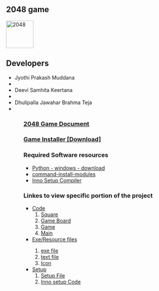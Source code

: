 <h2> 2048 game </h2>
<img src="https://raw.githubusercontent.com/Jyothi-prakash-muddana/2048-game/master/code/2048_IC5_2.ico" alt="2048" height=75 width=75></img>

<h2> Developers </h2>
<ul>
    <li>Jyothi Prakash Muddana <li>
    <li>Deevi Samhita Keertana <li>
    <li>Dhulipalla Jawahar Brahma Teja <li>
 <ul>   
<h3> <a href='https://github.com/Jyothi-prakash-muddana/2048-game/blob/master/2048%20Document.pdf'> 2048 Game Document </a></h3>
<h3> <a href='https://github.com/Jyothi-prakash-muddana/2048-game/raw/master/Setup/mysetup.exe'> Game Installer [Download] </a><h3>

<h3> Required Software resources </h3> 
<ul>
    <li> <a href='https://www.python.org/ftp/python/3.8.5/python-3.8.5.exe'>Python - windows - download</a></li>
    <li> <a href='https://github.com/Jyothi-prakash-muddana/2048-game/blob/master/Install.cmd'> command-install-modules</a></li>
    <li> <a href='https://jrsoftware.org/download.php/is.exe'> Inno Setup Compiler </a></li>
    
</ul>
<h3> Linkes to view specific portion of the project</h3>
<ul>
  <li><a href='https://github.com/Jyothi-prakash-muddana/2048-game/tree/master/code'> Code </a>
       <ol>
          <li ><a href='https://github.com/Jyothi-prakash-muddana/2048-game/blob/master/code/square.py'> Square </a></li>
          <li ><a href='https://github.com/Jyothi-prakash-muddana/2048-game/blob/master/code/gameboard.py'> Game Board  </a></li>
          <li ><a href='https://github.com/Jyothi-prakash-muddana/2048-game/blob/master/code/game.py'> Game </a></li>
          <li ><a href='https://github.com/Jyothi-prakash-muddana/2048-game/blob/master/code/main.py'> Main </a></li>
       </ol>
  </li>
  <li> <a href='https://github.com/Jyothi-prakash-muddana/2048-game/tree/master/Executable%20file'> Exe/Resource files </a></li> 
       <ol>
           <li> <a href='https://github.com/Jyothi-prakash-muddana/2048-game/blob/master/Executable%20file/2048%20Game.exe'> exe file  </a></li>
           <li> <a href='https://github.com/Jyothi-prakash-muddana/2048-game/blob/master/Executable%20file/2048.txt'>text file </a></li>
           <li> <a href='https://github.com/Jyothi-prakash-muddana/2048-game/blob/master/Executable%20file/2048_IC5_2.ico'>Icon </a></li>
       </ol>
  </li>
  <li> <a href='https://github.com/Jyothi-prakash-muddana/2048-game/tree/master/Setup'>Setup
       <ol>
           <li> <a href='https://github.com/Jyothi-prakash-muddana/2048-game/blob/master/Setup/mysetup.exe'>Setup File </a></li>
           <li> <a href='https://github.com/Jyothi-prakash-muddana/2048-game/blob/master/Setup/2048%20SetUp.iss'>Inno setup Code </a></li>
       </ol>
  </li>
</ul>
